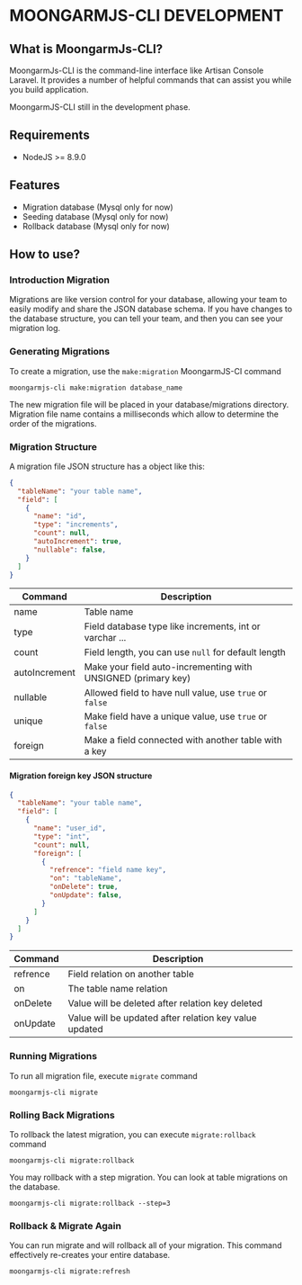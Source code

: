 # MOONGARMJS-CLI DEVELOPMENT

## What is MoongarmJs-CLI?
MoongarmJs-CLI is the command-line interface like Artisan Console Laravel. It provides a number of helpful commands that can assist you while you build application. 

MoongarmJS-CLI still in the development phase.

## Requirements
*  NodeJS >= 8.9.0

## Features
*  Migration database (Mysql only for now)
*  Seeding database   (Mysql only for now)
*  Rollback database  (Mysql only for now)

## How to use?

### Introduction Migration
Migrations are like version control for your database, allowing your team to easily modify and share the JSON database schema. If you have changes to the database structure, you can tell your team, and then you can see your migration log.

### Generating Migrations
To create a migration, use the `make:migration` MoongarmJS-CI command

    moongarmjs-cli make:migration database_name

The new migration file will be placed in your database/migrations directory. Migration file name contains a milliseconds which allow to determine the order of the migrations.

### Migration Structure
A migration file JSON structure has a object like this:
```json
{
  "tableName": "your table name",
  "field": [
    {
      "name": "id",
      "type": "increments",
      "count": null,
      "autoIncrement": true,
      "nullable": false,
    }
  ]
}
```
|Command  |Description  |
|--|--|
| name | Table name  |
| type | Field database type like increments, int or varchar ... |
| count | Field length, you can use `null` for default length
| autoIncrement | Make your field auto-incrementing with UNSIGNED (primary key)
| nullable | Allowed field to have null value, use `true` or `false`
| unique | Make field have a unique value, use `true` or `false`
| foreign | Make a field connected with another table with a key

#### Migration foreign key JSON structure
```json
{
  "tableName": "your table name",
  "field": [
    {
      "name": "user_id",
      "type": "int",
      "count": null,
      "foreign": [
        {
          "refrence": "field name key",
          "on": "tableName",
          "onDelete": true,
          "onUpdate": false,
        }
      ]
    }
  ]
}
```
|  Command| Description  |
|--|--|
|  refrence| Field relation on another table |
|on | The table name relation|
|onDelete| Value will be deleted after relation key deleted|
| onUpdate | Value will be updated after relation key value updated

### Running Migrations
To run all migration file, execute `migrate` command

    moongarmjs-cli migrate
### Rolling Back Migrations
To rollback the latest migration, you can execute `migrate:rollback` command

    moongarmjs-cli migrate:rollback
You may rollback with a step migration. You can look at table migrations on the database.

    moongarmjs-cli migrate:rollback --step=3
### Rollback & Migrate Again
You can run migrate and will rollback all of your migration. This command effectively re-creates your entire database.

    moongarmjs-cli migrate:refresh

 



